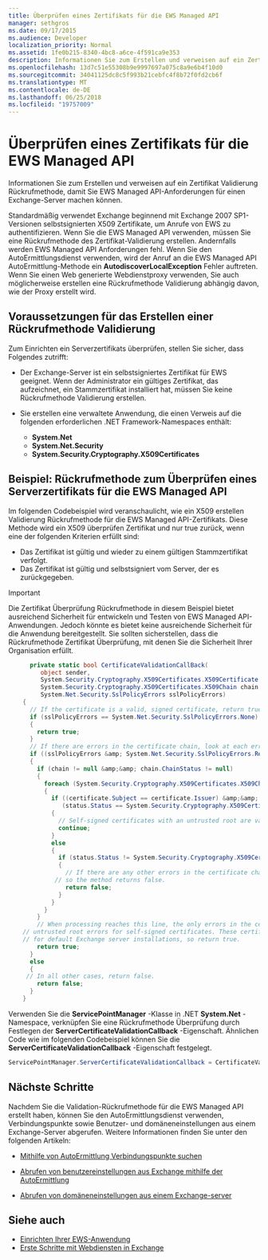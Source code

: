 ```yaml
---
title: Überprüfen eines Zertifikats für die EWS Managed API
manager: sethgros
ms.date: 09/17/2015
ms.audience: Developer
localization_priority: Normal
ms.assetid: 1fe0b215-8340-4bc8-a6ce-4f591ca9e353
description: Informationen Sie zum Erstellen und verweisen auf ein Zertifikat Validierung Rückrufmethode, damit Sie EWS Managed API-Anforderungen für einen Exchange-Server machen können.
ms.openlocfilehash: 13d7c51e55308b9e9997697a075c8a9e6b4f10d0
ms.sourcegitcommit: 34041125dc8c5f993b21cebfc4f8b72f0fd2cb6f
ms.translationtype: MT
ms.contentlocale: de-DE
ms.lasthandoff: 06/25/2018
ms.locfileid: "19757009"
---
```

# <a name="validate-a-server-certificate-for-the-ews-managed-api"></a>Überprüfen eines Zertifikats für die EWS Managed API

Informationen Sie zum Erstellen und verweisen auf ein Zertifikat Validierung Rückrufmethode, damit Sie EWS Managed API-Anforderungen für einen Exchange-Server machen können.
  
Standardmäßig verwendet Exchange beginnend mit Exchange 2007 SP1-Versionen selbstsignierten X509 Zertifikate, um Anrufe von EWS zu authentifizieren. Wenn Sie die EWS Managed API verwenden, müssen Sie eine Rückrufmethode des Zertifikat-Validierung erstellen. Andernfalls werden EWS Managed API Anforderungen fehl. Wenn Sie den AutoErmittlungsdienst verwenden, wird der Anruf an die EWS Managed API AutoErmittlung-Methode ein **AutodiscoverLocalException** Fehler auftreten. Wenn Sie einen Web generierte Webdienstproxy verwenden, Sie auch möglicherweise erstellen eine Rückrufmethode Validierung abhängig davon, wie der Proxy erstellt wird. 
  
## <a name="prerequisites-for-creating-a-validation-callback-method"></a>Voraussetzungen für das Erstellen einer Rückrufmethode Validierung
<a name="bk_prereq"> </a>

Zum Einrichten ein Serverzertifikats überprüfen, stellen Sie sicher, dass Folgendes zutrifft: 
  
- Der Exchange-Server ist ein selbstsigniertes Zertifikat für EWS geeignet. Wenn der Administrator ein gültiges Zertifikat, das aufzeichnet, ein Stammzertifikat installiert hat, müssen Sie keine Rückrufmethode Validierung erstellen. 
    
- Sie erstellen eine verwaltete Anwendung, die einen Verweis auf die folgenden erforderlichen .NET Framework-Namespaces enthält: 
    
  - **System.Net**
  - **System.Net.Security**  
  - **System.Security.Cryptography.X509Certificates**
    
## <a name="example-callback-method-to-validate-a-server-certificate-for-the-ews-managed-api"></a>Beispiel: Rückrufmethode zum Überprüfen eines Serverzertifikats für die EWS Managed API
<a name="bk_example"> </a>

Im folgenden Codebeispiel wird veranschaulicht, wie ein X509 erstellen Validierung Rückrufmethode für die EWS Managed API-Zertifikats. Diese Methode wird ein X509 überprüfen Zertifikat und nur true zurück, wenn eine der folgenden Kriterien erfüllt sind: 
  
- Das Zertifikat ist gültig und wieder zu einem gültigen Stammzertifikat verfolgt.    
- Das Zertifikat ist gültig und selbstsigniert vom Server, der es zurückgegeben. 
    
> [!IMPORTANT]
> Die Zertifikat Überprüfung Rückrufmethode in diesem Beispiel bietet ausreichend Sicherheit für entwickeln und Testen von EWS Managed API-Anwendungen. Jedoch könnte es bietet keine ausreichende Sicherheit für die Anwendung bereitgestellt. Sie sollten sicherstellen, dass die Rückrufmethode Zertifikat Überprüfung, mit denen Sie die Sicherheit Ihrer Organisation erfüllt. 
  
```cs
      private static bool CertificateValidationCallBack(
         object sender,
         System.Security.Cryptography.X509Certificates.X509Certificate certificate,
         System.Security.Cryptography.X509Certificates.X509Chain chain,
         System.Net.Security.SslPolicyErrors sslPolicyErrors)
    {
      // If the certificate is a valid, signed certificate, return true.
      if (sslPolicyErrors == System.Net.Security.SslPolicyErrors.None)
      {
        return true;
      }
      // If there are errors in the certificate chain, look at each error to determine the cause.
      if ((sslPolicyErrors &amp; System.Net.Security.SslPolicyErrors.RemoteCertificateChainErrors) != 0)
      {
        if (chain != null &amp;&amp; chain.ChainStatus != null)
        {
          foreach (System.Security.Cryptography.X509Certificates.X509ChainStatus status in chain.ChainStatus)
          {
            if ((certificate.Subject == certificate.Issuer) &amp;&amp;
               (status.Status == System.Security.Cryptography.X509Certificates.X509ChainStatusFlags.UntrustedRoot))
            {
              // Self-signed certificates with an untrusted root are valid. 
              continue;
            }
            else
            {
              if (status.Status != System.Security.Cryptography.X509Certificates.X509ChainStatusFlags.NoError)
              {
                // If there are any other errors in the certificate chain, the certificate is invalid,
             // so the method returns false.
                return false;
              }
            }
          }
        }
        // When processing reaches this line, the only errors in the certificate chain are 
    // untrusted root errors for self-signed certificates. These certificates are valid
    // for default Exchange server installations, so return true.
        return true;
      }
      else
      {
     // In all other cases, return false.
        return false;
      }
    }

```

Verwenden Sie die **ServicePointManager** -Klasse in .NET **System.Net** -Namespace, verknüpfen Sie eine Rückrufmethode Überprüfung durch Festlegen der **ServerCertificateValidationCallback** -Eigenschaft. Ähnlichen Code wie im folgenden Codebeispiel können Sie die **ServerCertificateValidationCallback** -Eigenschaft festgelegt. 
  
```cs
ServicePointManager.ServerCertificateValidationCallback = CertificateValidationCallBack;

```

## <a name="next-steps"></a>Nächste Schritte
<a name="bk_example"> </a>

Nachdem Sie die Validation-Rückrufmethode für die EWS Managed API erstellt haben, können Sie den AutoErmittlungsdienst verwenden, Verbindungspunkte sowie Benutzer- und domäneneinstellungen aus einem Exchange-Server abgerufen. Weitere Informationen finden Sie unter den folgenden Artikeln:
  
- [Mithilfe von AutoErmittlung Verbindungspunkte suchen](how-to-use-autodiscover-to-find-connection-points.md)
    
- [Abrufen von benutzereinstellungen aus Exchange mithilfe der AutoErmittlung](how-to-get-user-settings-from-exchange-by-using-autodiscover.md)
    
- [Abrufen von domäneneinstellungen aus einem Exchange-server](how-to-get-domain-settings-from-an-exchange-server.md)
    
## <a name="see-also"></a>Siehe auch

- [Einrichten Ihrer EWS-Anwendung](setting-up-your-ews-application.md)  
- [Erste Schritte mit Webdiensten in Exchange](start-using-web-services-in-exchange.md)
    

